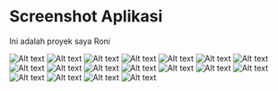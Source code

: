 # Screenshot Aplikasi

Ini adalah proyek saya Roni

![Alt text](https://drive.google.com/uc?export=download&id=1VNS-h3Zfq9u376qhaU1rgTMISsnvhfG5)
![Alt text](https://drive.google.com/uc?export=download&id=16R-ZCsn4YRjlZst0qz84tSj2buH6-eqS)
![Alt text](https://drive.google.com/uc?export=download&id=1AFp9I0eUYVNpWQQHTTINynskKfmtCRey)
![Alt text](https://drive.google.com/uc?export=download&id=1PNOI485o9xOad4B6Y0468k_ZC7AN0_Yd)
![Alt text](https://drive.google.com/uc?export=download&id=13RFt2CTKXitqc5I-YDshu5nxnXrescZX)
![Alt text]()
![Alt text]()
![Alt text]()
![Alt text]()
![Alt text]()
![Alt text]()
![Alt text]()
![Alt text]()
![Alt text]()
![Alt text]()
![Alt text]()
![Alt text]()
![Alt text]()


